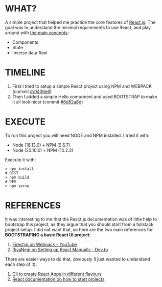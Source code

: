 # WHAT?

A simple project that helped me practice the core features of [React.js](https://react.dev/).
The goal was to understand the minimal requirements to use React, and play around with [the main concepts](https://react.dev/learn/thinking-in-react):
  - Components
  - State
  - Inverse data flow


# TIMELINE

1. First I tried to setup a simple React project using NPM and WEBPACK (commit [#c1436e6](https://github.com/nigini/react-playground/commit/c1436e663533e2f387e64aac70840599dbd8eaac))
2. Then I added a simple Hello component and used BOOTSTRAP to make it all look nicer (commit [#6d82a8d](https://github.com/nigini/react-playground/commit/6d82a8d23936e559980bea5054e026b135fbcf97))

# EXECUTE

To run this project you will need NODE and NPM installed. I tried it with:
  - Node (18.13.0) + NPM (9.6.7)
  - Node (20.10.0) + NPM (10.2.3)

Execute it with:
```shell
> npm install
# DIST
> npm build
# DEV
> npm serve
```

# REFERENCES

It was interesting to me that the React.js documentation was of little help to bootstrap this project, as they argue that you should start from a fullstack project setup.
I did not want that, so here are the two main references for **BOOTSTRAPING a basic React UI project:**

1. [Fireship on Webpack - YouTube](https://www.youtube.com/watch?v=5IG4UmULyoA)
2. [RiyaNegi on Setting up React Manually - Dev.to](https://dev.to/riyanegi/setting-up-webpack-5-with-react-and-babel-from-scratch-2021-271l)

There are easier ways to do that, obviously (I just wanted to understand each step of it):

1. [Cli to create React Apps in different flavours](https://create-react-app.dev/)
2. [React documentation on how to start projects](https://react.dev/learn/start-a-new-react-project)
